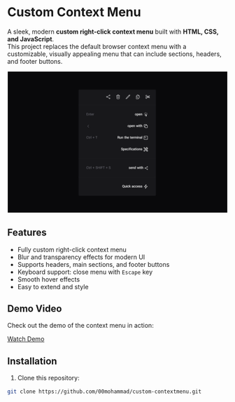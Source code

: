 # Custom Context Menu

A sleek, modern **custom right-click context menu** built with **HTML, CSS, and JavaScript**.  
This project replaces the default browser context menu with a customizable, visually appealing menu that can include sections, headers, and footer buttons.

![Screenshot](public/img/Screenshot.png)

## Features

- Fully custom right-click context menu
- Blur and transparency effects for modern UI
- Supports headers, main sections, and footer buttons
- Keyboard support: close menu with `Escape` key
- Smooth hover effects
- Easy to extend and style

## Demo Video

Check out the demo of the context menu in action:

[Watch Demo](public/img/Screen%20Recording.mp4)

## Installation

1. Clone this repository:

```bash
git clone https://github.com/00mohammad/custom-contextmenu.git
